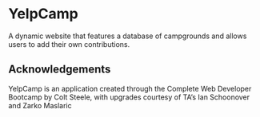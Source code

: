 # YelpCamp

A dynamic website that features a database of campgrounds and allows users to add their own contributions. 


## Acknowledgements

YelpCamp is an application created through the Complete Web Developer Bootcamp by Colt Steele, with upgrades courtesy of TA’s Ian Schoonover and Zarko Maslaric
